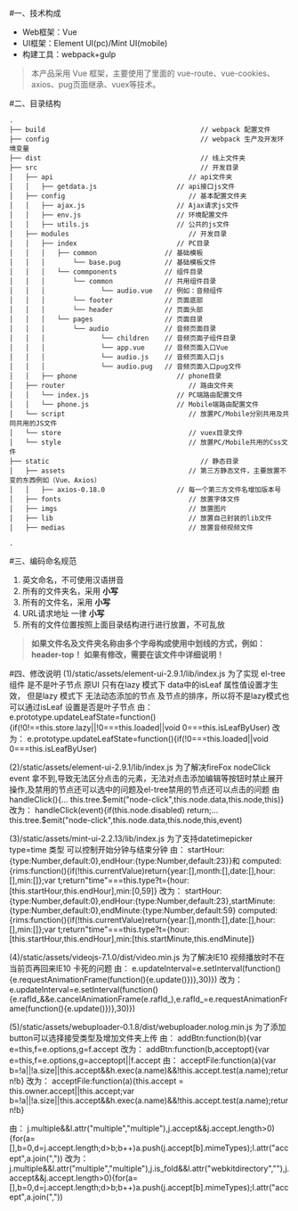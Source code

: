 #一、技术构成
- Web框架：Vue 
- UI框架：Element UI(pc)/Mint UI(mobile)
- 构建工具：webpack+gulp

> 本产品采用 Vue 框架，主要使用了里面的 vue-route、vue-cookies、axios、pug页面继承、vuex等技术。

#二、目录结构

```
.
├── build                                       // webpack 配置文件
├── config                                      // webpack 生产及开发环境变量
├── dist                                        // 线上文件夹
├── src                                         // 开发目录
│   ├── api                                  // api文件夹
│   │   ├── getdata.js                    // api接口js文件
│   ├── config                               // 基本配置文件夹
│   │   ├── ajax.js                       // Ajax请求js文件
│   │   ├── env.js                        // 环境配置文件
│   │   ├── utils.js                      // 公共的js文件
│   ├── modules                              // 开发目录
│   │   ├── index                         // PC目录
│   │   │   ├── common                 // 基础模板
│   │   │       └── base.pug           // 基础模板文件
│   │   │   └── commponents            // 组件目录
│   │   │       └── common             // 共用组件目录
│   │   │              └── audio.vue   // 例如：音频组件
│   │   │       └── footer             // 页面底部
│   │   │       └── header             // 页面头部
│   │   │   └── pages                  // 页面目录
│   │   │       └── audio              // 音频页面目录
│   │   │              └── children    // 音频页面子组件目录
│   │   │              └── app.vue     // 音频页面入口Vue
│   │   │              └── audio.js    // 音频页面入口js
│   │   │              └── audio.pug   // 音频页面入口pug文件
│   │   ├── phone                         // phone目录
│   ├── router                               // 路由文件夹
│   │   └── index.js                      // PC端路由配置文件
│   │   └── phone.js                      // Mobile端路由配置文件
│   └── script                               // 放置PC/Mobile分别共用及共同共用的JS文件
│   └── store                                // vuex目录文件
│   └── style                                // 放置PC/Mobile共用的Css文件
├── static                                      // 静态目录
│   ├── assets                               // 第三方静态文件，主要放置不变的东西例如（Vue、Axios）
│   │   ├── axios-0.18.0                  // 每一个第三方文件名增加版本号
│   ├── fonts                                // 放置字体文件
│   ├── imgs                                 // 放置图片
│   ├── lib                                  // 放置自己封装的lib文件
│   ├── medias                               // 放置音频视频文件

.
```
#三、编码命名规范
1. 英文命名，不可使用汉语拼音
2. 所有的文件夹名，采用 **小写**
3. 所有的文件名，采用 **小写**
4. URL请求地址 一律 **小写**
5. 所有的文件位置按照上面目录结构进行进行放置，不可乱放
> **如果文件名及文件夹名称由多个字母构成使用中划线的方式，例如：header-top！**
> **如果有修改，需要在该文件中详细说明！**

#四、修改说明
(1)/static/assets/element-ui-2.9.1/lib/index.js 为了实现 el-tree 组件 是不是叶子节点 原UI 只有在lazy 模式下 data中的isLeaf 属性值设置才生效，
但是lazy 模式下 无法动态添加的节点 及节点的排序，所以将不是lazy模式也可以通过isLeaf 设置是否是叶子节点
由：
e.prototype.updateLeafState=function(){if(!0!==this.store.lazy||!0===this.loaded||void 0===this.isLeafByUser)
改为：
e.prototype.updateLeafState=function(){if(!0===this.loaded||void 0===this.isLeafByUser)

(2)/static/assets/element-ui-2.9.1/lib/index.js 为了解决fireFox nodeClick event 拿不到,导致无法区分点击的元素，无法对点击添加编辑等按钮时禁止展开操作,及禁用的节点还可以选中的问题及el-tree禁用的节点还可以点击的问题
由    
handleClick(){... this.tree.$emit("node-click",this.node.data,this.node,this)} 
改为：
handleClick(event){if(this.node.disabled) return;... this.tree.$emit("node-click",this.node.data,this.node,this,event)

(3)/static/assets/mint-ui-2.2.13/lib/index.js 为了支持datetimepicker type=time 类型 可以控制开始分钟与结束分钟
由：
startHour:{type:Number,default:0},endHour:{type:Number,default:23}}和
computed:{rims:function(){if(!this.currentValue)return{year:[],month:[],date:[],hour:[],min:[]};var t;return"time"===this.type?t={hour:[this.startHour,this.endHour],min:[0,59]}
改为：
startHour:{type:Number,default:0},endHour:{type:Number,default:23},startMinute:{type:Number,default:0},endMinute:{type:Number,default:59}
computed:{rims:function(){if(!this.currentValue)return{year:[],month:[],date:[],hour:[],min:[]};var t;return"time"===this.type?t={hour:[this.startHour,this.endHour],min:[this.startMinute,this.endMinute]}

(4)/static/assets/videojs-7.1.0/dist/video.min.js 为了解决IE10 视频播放时不在当前页再回来IE10 卡死的问题
由：
e.updateInterval=e.setInterval(function(){e.requestAnimationFrame(function(){e.update()})},30)})
改为：
e.updateInterval=e.setInterval(function(){e.rafId_&&e.cancelAnimationFrame(e.rafId_),e.rafId_=e.requestAnimationFrame(function(){e.update()})},30)})

(5)/static/assets/webuploader-0.1.8/dist/webuploader.nolog.min.js 为了添加button可以选择接受类型及增加文件夹上传
由：
addBtn:function(b){var e=this,f=e.options,g=f.accept
改为：
addBtn:function(b,acceptopt){var e=this,f=e.options,g=acceptopt||f.accept
由：
acceptFile:function(a){var b=!a||!a.size||this.accept&&h.exec(a.name)&&!this.accept.test(a.name);return!b}
改为：
acceptFile:function(a){this.accept = this.owner.accept||this.accept;var b=!a||!a.size||this.accept&&h.exec(a.name)&&!this.accept.test(a.name);return!b}

由：
j.multiple&&l.attr("multiple","multiple"),j.accept&&j.accept.length>0){for(a=[],b=0,d=j.accept.length;d>b;b++)a.push(j.accept[b].mimeTypes);l.attr("accept",a.join(","))
改为：
j.multiple&&l.attr("multiple","multiple"),j.is_fold&&l.attr("webkitdirectory",""),j.accept&&j.accept.length>0){for(a=[],b=0,d=j.accept.length;d>b;b++)a.push(j.accept[b].mimeTypes);l.attr("accept",a.join(","))
